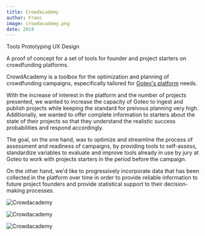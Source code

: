 ```yaml
---
title: Crowdacademy
author: Franc
image: crowdacademy.png
date: 2014
---
```


<span class='project-tag'>Tools</span>
<span class='project-tag'>Prototyping</span>
<span class='project-tag'>UX Design</span>

A proof of concept for a set of tools for founder and project starters on crowdfunding platforms.

CrowdAcademy is a toolbox for the optimization and planning of crowdfunding campaigns, especifically tailored for [Goteo's platform](http://www.goteo.org "Goteo's platform") needs.

With the increase of interest in the platform and the number of projects presented, we wanted to increase the capacity of Goteo to ingest and publish projects while keeping the standard for preivous planning very high. Additionally, we wanted to offer complete information to starters about the state of their projects so that they understand the realistic success probabilities and respond accordingly.

The goal, on the one hand, was to optimize and streamline the process of assessment and readiness of campaigns, by providing tools to self-assess, standardize variables to evaluate and improve tools already in use by jury at Goteo to work with projects starters in the period before the campaign.

On the other hand, we'd like to progressively incorporate data that has been collected in the platform over time in order to provide reliable information to future project founders and provide statistical support to their decision-making processes.


![Crowdacademy](assets/content/work/crowdacademy01.png)

![Crowdacademy](assets/content/work/crowdacademy02.png)

![Crowdacademy](assets/content/work/crowdacademy03.png)
